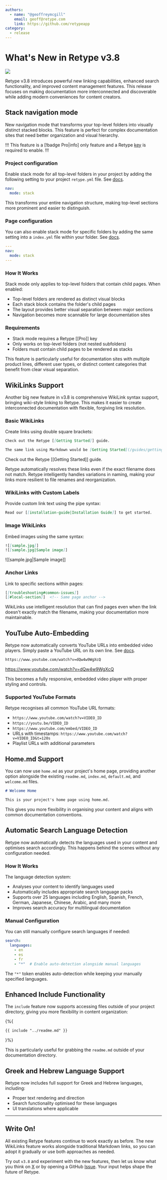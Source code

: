 ```yaml
---
authors:
  - name: "@geoffreymcgill"
    email: geoff@retype.com
    link: https://github.com/retypeapp
category:
  - release
---
```

# What's New in Retype v3.8

![](images/2025-05-04.png)

Retype v3.8 introduces powerful new linking capabilities, enhanced search functionality, and improved content management features. This release focuses on making documentation more interconnected and discoverable while adding modern conveniences for content creators.

## Stack navigation mode

New navigation mode that transforms your top-level folders into visually distinct stacked blocks. This feature is perfect for complex documentation sites that need better organization and visual hierarchy.

!!!
This feature is a [!badge Pro|info] only feature and a Retype [key](/pro/pro.md) is required to enable.
!!!

### Project configuration

Enable stack mode for all top-level folders in your project by adding the following setting to your project `retype.yml` file. See [docs](/configuration/project.md#nav-mode).

```yaml retype.yml
nav:
  mode: stack
```

This transforms your entire navigation structure, making top-level sections more prominent and easier to distinguish.

### Page configuration

You can also enable stack mode for specific folders by adding the same setting into a `index.yml` file within your folder. See [docs](/configuration/page.md#nav-mode).

```yaml index.yml
---
nav:
  mode: stack
---
```

### How It Works

Stack mode only applies to top-level folders that contain child pages. When enabled:

- Top-level folders are rendered as distinct visual blocks
- Each stack block contains the folder's child pages
- The layout provides better visual separation between major sections
- Navigation becomes more scannable for large documentation sites

### Requirements

- Stack mode requires a Retype [[Pro]] key
- Only works on top-level folders (not nested subfolders)
- Folders must contain child pages to be rendered as stacks

This feature is particularly useful for documentation sites with multiple product lines, different user types, or distinct content categories that benefit from clear visual separation.

## WikiLinks Support

Another big new feature in v3.8 is comprehensive WikiLink syntax support, bringing wiki-style linking to Retype. This makes it easier to create interconnected documentation with flexible, forgiving link resolution.

### Basic WikiLinks

Create links using double square brackets:

```markdown
Check out the Retype [[Getting Started]] guide.

The same link using Markdown would be [Getting Started](/guides/getting-started.md).
```

Check out the Retype [[Getting Started]] guide.

Retype automatically resolves these links even if the exact filename does not match. Retype intelligently handles variations in naming, making your links more resilient to file renames and reorganization.

### WikiLinks with Custom Labels

Provide custom link text using the pipe syntax:

```markdown
Read our [[installation-guide|Installation Guide]] to get started.
```

### Image WikiLinks

Embed images using the same syntax:

```markdown
![[sample.jpg]]
![[sample.jpg|Sample image]]
```

![[sample.jpg|Sample image]]

### Anchor Links

Link to specific sections within pages:

```markdown
[[troubleshooting#common-issues]]
[[#local-section]]  <!-- Same page anchor -->
```

WikiLinks use intelligent resolution that can find pages even when the link doesn't exactly match the filename, making your documentation more maintainable.

## YouTube Auto-Embedding

Retype now automatically converts YouTube URLs into embedded video players. Simply paste a YouTube URL on its own line. See [docs](/components/youtube.md).

```markdown
https://www.youtube.com/watch?v=dQw4w9WgXcQ
```

https://www.youtube.com/watch?v=dQw4w9WgXcQ

This becomes a fully responsive, embedded video player with proper styling and controls.

### Supported YouTube Formats

Retype recognises all common YouTube URL formats:

- `https://www.youtube.com/watch?v=VIDEO_ID`
- `https://youtu.be/VIDEO_ID`
- `https://www.youtube.com/embed/VIDEO_ID`
- URLs with timestamps: `https://www.youtube.com/watch?v=VIDEO_ID&t=120s`
- Playlist URLs with additional parameters

## Home.md Support

You can now use `home.md` as your project's home page, providing another option alongside the existing `readme.md`, `index.md`, `default.md`, and `welcome.md` files.

```md home.md
# Welcome Home

This is your project's home page using home.md.
```

This gives you more flexibility in organising your content and aligns with common documentation conventions.

## Automatic Search Language Detection

Retype now automatically detects the languages used in your content and optimises search accordingly. This happens behind the scenes without any configuration needed.

### How It Works

The language detection system:
- Analyses your content to identify languages used
- Automatically includes appropriate search language packs
- Supports over 25 languages including English, Spanish, French, German, Japanese, Chinese, Arabic, and many more
- Improves search accuracy for multilingual documentation

### Manual Configuration

You can still manually configure search languages if needed:

```yaml
search:
  languages:
    - en
    - es
    - fr
    - "*"  # Enable auto-detection alongside manual languages
```

The `"*"` token enables auto-detection while keeping your manually specified languages.

## Enhanced Include Functionality

The `include` feature now supports accessing files outside of your project directory, giving you more flexibility in content organization:

{%{
```md /docs/readme.md
{{ include "../readme.md" }}
```
}%}

This is particularly useful for grabbing the `readme.md` outside of your documentation directory.

## Greek and Hebrew Language Support

Retype now includes full support for Greek and Hebrew languages, including:
- Proper text rendering and direction
- Search functionality optimised for these languages
- UI translations where applicable

---

## Write On!

All existing Retype features continue to work exactly as before. The new WikiLinks feature works alongside traditional Markdown links, so you can adopt it gradually or use both approaches as needed.

Try out `v3.8` and experiment with the new features, then let us know what you think on [X](https://x.com/retypeapp) or by opening a GitHub [Issue](https://github.com/retypeapp/retype/issues). Your input helps shape the future of Retype.

